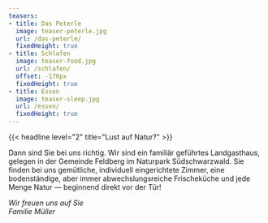 ```yaml
---
teasers:
- title: Das Peterle
  image: teaser-peterle.jpg
  url: /das-peterle/
  fixedHeight: true
- title: Schlafen
  image: teaser-food.jpg
  url: /schlafen/
  offset: -170px
  fixedHeight: true
- title: Essen
  image: teaser-sleep.jpg
  url: /essen/
  fixedHeight: true
---
```


{{< headline level="2" title="Lust auf Natur?" >}}

Dann sind Sie bei uns richtig. Wir sind ein familiär geführtes Landgasthaus, gelegen in der Gemeinde Feldberg im Naturpark Südschwarzwald. Sie finden bei uns gemütliche, individuell eingerichtete Zimmer, eine bodenständige, aber immer abwechslungsreiche Frischeküche und jede Menge Natur — beginnend direkt vor der Tür!

*Wir freuen uns auf Sie*  
*Familie Müller*
